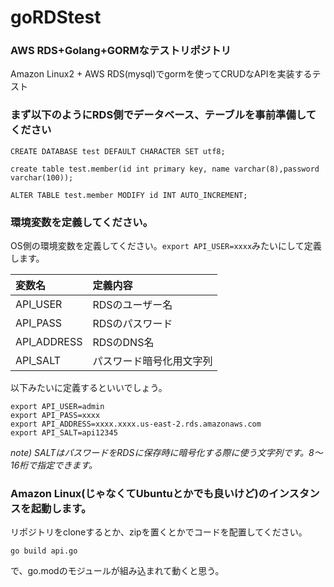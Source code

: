 # goRDStest

### AWS RDS+Golang+GORMなテストリポジトリ

Amazon Linux2 + AWS RDS(mysql)でgormを使ってCRUDなAPIを実装するテスト<br>

### まず以下のようにRDS側でデータベース、テーブルを事前準備してください

```
CREATE DATABASE test DEFAULT CHARACTER SET utf8;

create table test.member(id int primary key, name varchar(8),password varchar(100));

ALTER TABLE test.member MODIFY id INT AUTO_INCREMENT;
```

### 環境変数を定義してください。

OS側の環境変数を定義してください。```export API_USER=xxxx```みたいにして定義します。<br>

|変数名|定義内容|
|:---|:---|
|API_USER|RDSのユーザー名|
|API_PASS|RDSのパスワード|
|API_ADDRESS|RDSのDNS名|
|API_SALT|パスワード暗号化用文字列|

以下みたいに定義するといいでしょう。<br>

```
export API_USER=admin
export API_PASS=xxxx
export API_ADDRESS=xxxx.xxxx.us-east-2.rds.amazonaws.com
export API_SALT=api12345
```

*note) SALTはパスワードをRDSに保存時に暗号化する際に使う文字列です。8～16桁で指定できます。*

### Amazon Linux(じゃなくてUbuntuとかでも良いけど)のインスタンスを起動します。

リポジトリをcloneするとか、zipを置くとかでコードを配置してください。<br>

```
go build api.go
```

で、go.modのモジュールが組み込まれて動くと思う。<br>

### 
